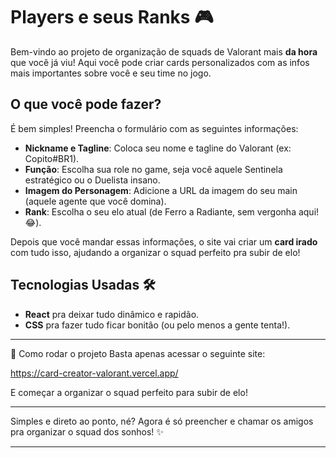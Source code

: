 # Players e seus Ranks 🎮

Bem-vindo ao projeto de organização de squads de Valorant mais **da hora** que você já viu! Aqui você pode criar cards personalizados com as infos mais importantes sobre você e seu time no jogo.

## O que você pode fazer?
É bem simples! Preencha o formulário com as seguintes informações:

- **Nickname e Tagline**: Coloca seu nome e tagline do Valorant (ex: Copito#BR1).
- **Função**: Escolha sua role no game, seja você aquele Sentinela estratégico ou o Duelista insano.
- **Imagem do Personagem**: Adicione a URL da imagem do seu main (aquele agente que você domina).
- **Rank**: Escolha o seu elo atual (de Ferro a Radiante, sem vergonha aqui! 😂).

Depois que você mandar essas informações, o site vai criar um **card irado** com tudo isso, ajudando a organizar o squad perfeito pra subir de elo!

## Tecnologias Usadas 🛠️
- **React** pra deixar tudo dinâmico e rapidão.
- **CSS** pra fazer tudo ficar bonitão (ou pelo menos a gente tenta!).
  
---

🚀 Como rodar o projeto
Basta apenas acessar o seguinte site:

https://card-creator-valorant.vercel.app/

E começar a organizar o squad perfeito para subir de elo!

---

Simples e direto ao ponto, né? Agora é só preencher e chamar os amigos pra organizar o squad dos sonhos! ✨

---
